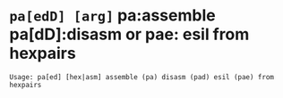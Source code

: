 <!-- TITLE: pa -->

#  `pa[edD] [arg]` pa:assemble pa[dD]:disasm or pae: esil from hexpairs


```
Usage: pa[ed] [hex|asm] assemble (pa) disasm (pad) esil (pae) from hexpairs
```

